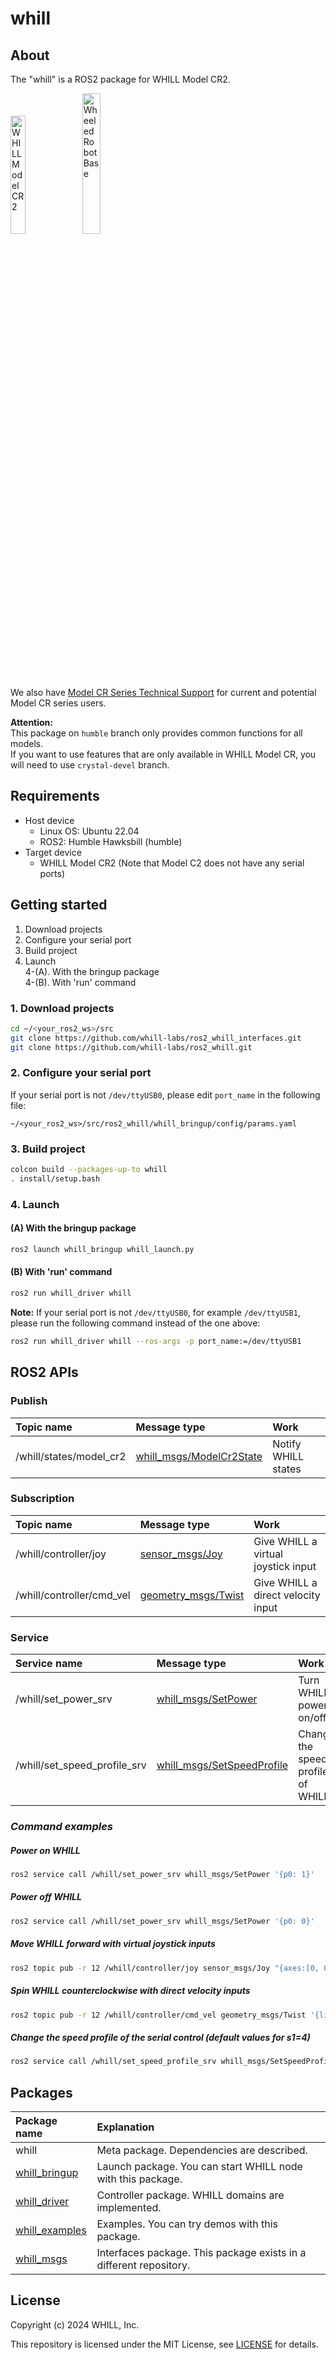 # whill

## About

The "whill" is a ROS2 package for WHILL Model CR2. <br>

<img width=22% title="WHILL Model CR2" src="https://github.com/WHILL/Model_CR_Technical_Support/assets/129816934/387a8aac-3808-4727-895d-9857059ee342">
<img width=24% title="Wheeled Robot Base" src="https://github.com/WHILL/Model_CR_Technical_Support/assets/129816934/6a63ed45-9e0c-40ca-b71c-8dff614af141">

We also have [Model CR Series Technical Support](https://github.com/WHILL/Model_CR_Technical_Support) for current and potential Model CR series users. <br>

**Attention:** <br>
This package on `humble` branch only provides common functions for all models. <br>
If you want to use features that are only available in WHILL Model CR, you will need to use `crystal-devel` branch.


## Requirements

- Host device
  - Linux OS: Ubuntu 22.04
  - ROS2: Humble Hawksbill (humble)
- Target device
  - WHILL Model CR2 (Note that Model C2 does not have any serial ports)


## Getting started

1. Download projects
2. Configure your serial port
3. Build project
4. Launch <br>
  4-(A). With the bringup package <br>
  4-(B). With 'run' command <br>


### 1. Download projects

```sh
cd ~/<your_ros2_ws>/src
git clone https://github.com/whill-labs/ros2_whill_interfaces.git
git clone https://github.com/whill-labs/ros2_whill.git
```


### 2. Configure your serial port

If your serial port is not `/dev/ttyUSB0`, please edit `port_name` in the following file:

```
~/<your_ros2_ws>/src/ros2_whill/whill_bringup/config/params.yaml
```


### 3. Build project

```sh
colcon build --packages-up-to whill
. install/setup.bash
```


### 4. Launch

#### (A) With the bringup package

```sh
ros2 launch whill_bringup whill_launch.py
```


#### (B) With 'run' command

```sh
ros2 run whill_driver whill
```

**Note:** If your serial port is not `/dev/ttyUSB0`, for example `/dev/ttyUSB1`, please run the following command instead of the one above:
```sh
ros2 run whill_driver whill --ros-args -p port_name:=/dev/ttyUSB1
```


## ROS2 APIs

### Publish

| Topic name | Message type | Work |
|:---|:---|:---|
| /whill/states/model_cr2  | [whill_msgs/ModelCr2State](https://github.com/WHILL/ros2_whill_interfaces/blob/humble/whill_msgs/msg/ModelCr2State.msg)  | Notify WHILL states |


### Subscription

| Topic name | Message type | Work |
|:---|:---|:---|
| /whill/controller/joy | [sensor_msgs/Joy](http://docs.ros.org/api/sensor_msgs/html/msg/Joy.html) | Give WHILL a virtual joystick input |
| /whill/controller/cmd_vel | [geometry_msgs/Twist](http://docs.ros.org/api/geometry_msgs/html/msg/Twist.html) | Give WHILL a direct velocity input |


### Service

| Service name | Message type | Work |
|:---|:---|:---|
| /whill/set_power_srv | [whill_msgs/SetPower](https://github.com/WHILL/ros2_whill_interfaces/blob/humble/whill_msgs/srv/SetPower.srv) | Turn WHILL power on/off |
| /whill/set_speed_profile_srv | [whill_msgs/SetSpeedProfile](https://github.com/WHILL/ros2_whill_interfaces/blob/humble/whill_msgs/srv/SetSpeedProfile.srv) | Change the speed profile of WHILL |


### *Command examples*

##### Power on WHILL

```sh
ros2 service call /whill/set_power_srv whill_msgs/SetPower '{p0: 1}'
```


##### Power off WHILL

```sh
ros2 service call /whill/set_power_srv whill_msgs/SetPower '{p0: 0}'
```


##### Move WHILL forward with virtual joystick inputs

```sh
ros2 topic pub -r 12 /whill/controller/joy sensor_msgs/Joy "{axes:[0, 0.25]}"
```


##### Spin WHILL counterclockwise with direct velocity inputs

```sh
ros2 topic pub -r 12 /whill/controller/cmd_vel geometry_msgs/Twist '{linear: {x: 0}, angular: {z: 0.785}}'
```


##### Change the speed profile of the serial control (default values for s1=4)

```sh
ros2 service call /whill/set_speed_profile_srv whill_msgs/SetSpeedProfile '{s1: 4, fm1: 60, fa1: 32, fd1: 96, rm1: 20, ra1: 24, rd1: 64, tm1: 35, ta1: 56, td1: 72}'
```


## Packages

| Package name | Explanation |
|:---|:---|
| whill | Meta package. Dependencies are described. |
| [whill_bringup](./whill_bringup/README.md) | Launch package. You can start WHILL node with this package. |
| [whill_driver](./whill_driver/README.md) | Controller package. WHILL domains are implemented. |
| [whill_examples](./whill_examples/README.md) | Examples. You can try demos with this package. |
| [whill_msgs](https://github.com/WHILL/ros2_whill_interfaces) | Interfaces package. This package exists in a different repository. |


## License

Copyright (c) 2024 WHILL, Inc.

This repository is licensed under the MIT License, see [LICENSE](./LICENSE) for details.
